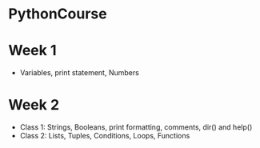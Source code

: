 # PythonCourse

# Week 1
- Variables, print statement, Numbers

# Week 2
- Class 1: Strings, Booleans, print formatting, comments, dir() and help()
- Class 2: Lists, Tuples, Conditions, Loops, Functions
